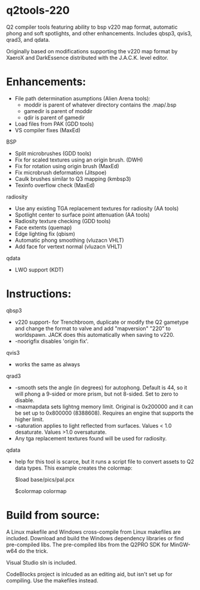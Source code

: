 # q2tools-220
Q2 compiler tools featuring ability to bsp v220 map format, automatic phong and soft spotlights, and other enhancements.
Includes qbsp3, qvis3, qrad3, and qdata.

Originally based on modifications supporting the v220 map format by XaeroX and DarkEssence distributed with the J.A.C.K. level editor.


# Enhancements:

*	File path determination asumptions (Alien Arena tools):
    *   moddir is parent of whatever directory contains the .map/.bsp
    *   gamedir is parent of moddir
    *   qdir is parent of gamedir
*   Load files from PAK (GDD tools)
*	VS compiler fixes (MaxEd)


BSP
*   Split microbrushes (GDD tools)
*	Fix for scaled textures using an origin brush. (DWH)
*   Fix for rotation using origin brush (MaxEd)
*   Fix microbrush deformation (Jitspoe)
*   Caulk brushes similar to Q3 mapping (kmbsp3)	
*   Texinfo overflow check (MaxEd)
		
		
radiosity
*   Use any existing TGA replacement textures for radiosity (AA tools)
*   Spotlight center to surface point attenuation (AA tools)
*   Radiosity texture checking (GDD tools)
*   Face extents (quemap)
*   Edge lighting fix (qbism)	
*   Automatic phong smoothing (vluzacn VHLT)
*   Add face for vertext normal (vluzacn VHLT)
	
	
qdata
*	LWO support (KDT)


# Instructions:

qbsp3
*   v220 support- for Trenchbroom, duplicate or modify the Q2 gametype and change the format to valve and add "mapversion" "220" to worldspawn.  JACK does this automatically when saving to v220.
*   -noorigfix disables 'origin fix'.  


qvis3
*   works the same as always


qrad3
*   -smooth sets the angle (in degrees) for autophong.  Default is 44, so it will phong a 9-sided or more prism, but not 8-sided.  Set to zero to disable.
*   -maxmapdata sets lightng memory limit.  Original is 0x200000 and it can be set up to 0x800000 (8388608).  Requires an engine that supports the higher limit.
*	-saturation applies to light reflected from surfaces.  Values < 1.0 desaturate.  Values >1.0 oversaturate.  
*   Any tga replacement textures found will be used for radiosity.


qdata
*   help for this tool is scarce, but it runs a script file to convert assets to Q2 data types.  This example creates the colormap:
    
    $load base/pics/pal.pcx
	
	$colormap colormap 

# Build from source:
A Linux makefile and Windows cross-compile from Linux makefiles are included. Download and build the Windows dependency libraries or find pre-compiled libs.  The pre-compiled libs from the Q2PRO SDK for MinGW-w64 do the trick.

Visual Studio sln is included.

CodeBlocks project is inlcuded as an editing aid, but isn't set up for compiling.  Use the makefiles instead.

